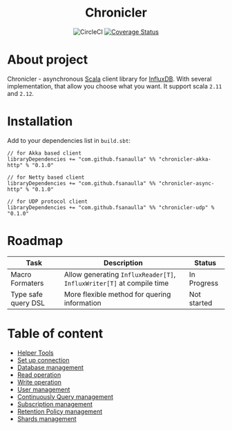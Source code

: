 <div align="center">

# Chronicler
![CircleCI](https://circleci.com/gh/fsanaulla/chronicler.svg?style=shield&circle-token=3943b9e35ee6ec63d54741e57a2833a4609b9adc) [![Coverage Status](https://coveralls.io/repos/github/fsanaulla/chronicler/badge.svg?branch=master)](https://coveralls.io/github/fsanaulla/chronicler?branch=master)

</div>

# About project
Chronicler - asynchronous [Scala](https://www.scala-lang.org/) client library for [InfluxDB](https://www.influxdata.com/).
With several implementation, that allow you choose what you want. It support scala `2.11` and `2.12`.
# Installation
Add to your dependencies list in `build.sbt`:
```
// for Akka based client
libraryDependencies += "com.github.fsanaulla" %% "chronicler-akka-http" % "0.1.0"

// for Netty based client
libraryDependencies += "com.github.fsanaulla" %% "chronicler-async-http" % "0.1.0"

// for UDP protocol client
libraryDependencies += "com.github.fsanaulla" %% "chronicler-udp" % "0.1.0"
```
# Roadmap

| Task | Description | Status |
| ------------- | ------------- | ---------- |
| Macro Formaters | Allow generating `InfluxReader[T]`, `InfluxWriter[T]` at compile time | In Progress |
| Type safe query DSL | More flexible method for quering information | Not started |

# Table of content
- [Helper Tools](docs/helper_tools.md)
- [Set up connection](docs/get_started.md)
- [Database management](docs/database_management.md)
- [Read operation](docs/read_operation_notes.md)
- [Write operation](docs/write_operation_notes.md)
- [User management](docs/user_management.md)
- [Continuously Query management](docs/continuous_query-management.md)
- [Subscription management](docs/subscription_management.md)
- [Retention Policy management](docs/retention_policy_management.md)
- [Shards management](docs/shard_management.md)
